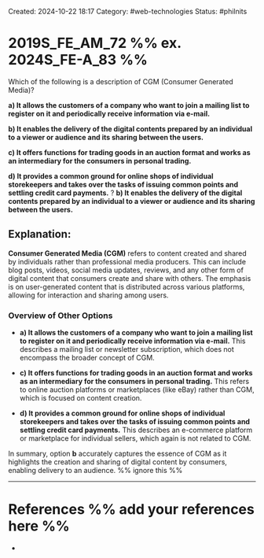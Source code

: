 Created: 2024-10-22 18:17
Category: #web-technologies
Status: #philnits



# 2019S_FE_AM_72 %% ex. 2024S_FE-A_83 %%

Which of the following is a description of CGM (Consumer Generated Media)?

**a) It allows the customers of a company who want to join a mailing list to register on it and periodically receive information via e-mail.**

**b) It enables the delivery of the digital contents prepared by an individual to a viewer or audience and its sharing between the users.**

**c) It offers functions for trading goods in an auction format and works as an intermediary for the consumers in personal trading.**

**d) It provides a common ground for online shops of individual storekeepers and takes over the tasks of issuing common points and settling credit card payments.**
?
**b) It enables the delivery of the digital contents prepared by an individual to a viewer or audience and its sharing between the users.**
## **Explanation:**

**Consumer Generated Media (CGM)** refers to content created and shared by individuals rather than professional media producers. This can include blog posts, videos, social media updates, reviews, and any other form of digital content that consumers create and share with others. The emphasis is on user-generated content that is distributed across various platforms, allowing for interaction and sharing among users.

### Overview of Other Options

- **a) It allows the customers of a company who want to join a mailing list to register on it and periodically receive information via e-mail.**
    This describes a mailing list or newsletter subscription, which does not encompass the broader concept of CGM.

- **c) It offers functions for trading goods in an auction format and works as an intermediary for the consumers in personal trading.**
    This refers to online auction platforms or marketplaces (like eBay) rather than CGM, which is focused on content creation.

- **d) It provides a common ground for online shops of individual storekeepers and takes over the tasks of issuing common points and settling credit card payments.**
    This describes an e-commerce platform or marketplace for individual sellers, which again is not related to CGM.


In summary, option **b** accurately captures the essence of CGM as it highlights the creation and sharing of digital content by consumers, enabling delivery to an audience.
%% ignore this %%
<!--SR:!2025-06-09,56,310-->
---









# References %% add your references here %%
- 